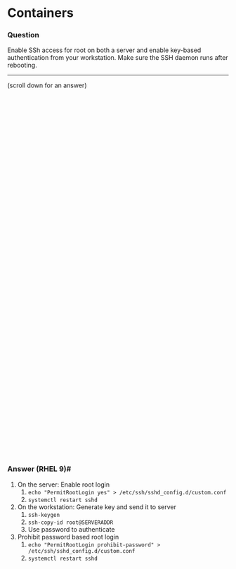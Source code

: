 # Containers

### Question
Enable SSh access for root on both a server and enable key-based authentication from your workstation.
Make sure the SSH daemon runs after rebooting.


***
(scroll down for an answer)

<br/><br/><br/><br/><br/><br/><br/><br/><br/><br/><br/><br/><br/><br/><br/><br/><br/><br/><br/><br/><br/><br/><br/><br/>
<br/><br/><br/><br/><br/><br/><br/><br/><br/><br/><br/><br/><br/><br/><br/><br/><br/><br/><br/><br/><br/><br/><br/><br/>

### Answer (RHEL 9)#

1. On the server: Enable root login
   1. `echo "PermitRootLogin yes" > /etc/ssh/sshd_config.d/custom.conf`
   2. `systemctl restart sshd`
2. On the workstation: Generate key and send it to server
   1. `ssh-keygen`
   2. `ssh-copy-id root@SERVERADDR`
   3. Use password to authenticate
3. Prohibit password based root login 
   1. `echo "PermitRootLogin prohibit-password" > /etc/ssh/sshd_config.d/custom.conf`
   2. `systemctl restart sshd`